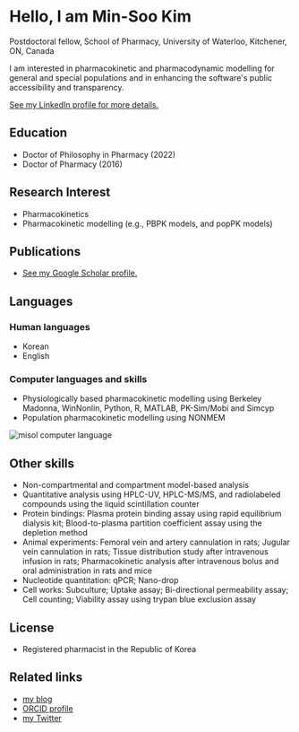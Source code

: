 # Hello, I am Min-Soo Kim
Postdoctoral fellow, School of Pharmacy, University of Waterloo, Kitchener, ON, Canada

I am interested in pharmacokinetic and pharmacodynamic modelling for general and special populations and in enhancing the software's public accessibility and transparency.

[See my LinkedIn profile for more details.](https://www.linkedin.com/in/misolkr)

## Education
- Doctor of Philosophy in Pharmacy (2022)
- Doctor of Pharmacy (2016)

## Research Interest
- Pharmacokinetics
- Pharmacokinetic modelling (e.g., PBPK models, and popPK models)

## Publications
- [See my Google Scholar profile.](https://scholar.google.com/citations?user=i6GIMsoAAAAJ&hl=en)

## Languages
### Human languages
- Korean
- English
### Computer languages and skills
-	Physiologically based pharmacokinetic modelling using Berkeley Madonna, WinNonlin, Python, R, MATLAB, PK-Sim/Mobi and Simcyp
-	Population pharmacokinetic modelling using NONMEM
<img src="https://github-readme-stats.vercel.app/api/top-langs?username=misol&show_icons=true&locale=en&layout=compact" alt="misol computer language" />

## Other skills
-	Non-compartmental and compartment model-based analysis
-	Quantitative analysis using HPLC-UV, HPLC-MS/MS, and radiolabeled compounds using the liquid scintillation counter
-	Protein bindings: Plasma protein binding assay using rapid equilibrium dialysis kit; Blood-to-plasma partition coefficient assay using the depletion method
-	Animal experiments: Femoral vein and artery cannulation in rats; Jugular vein cannulation in rats; Tissue distribution study after intravenous infusion in rats; Pharmacokinetic analysis after intravenous bolus and oral administration in rats and mice
-	Nucleotide quantitation: qPCR; Nano-drop
-	Cell works: Subculture; Uptake assay; Bi-directional permeability assay; Cell counting; Viability assay using trypan blue exclusion assay

## License
- Registered pharmacist in the Republic of Korea

## Related links
- [my blog](https://misol.kr/)
- [ORCID profile](https://orcid.org/0000-0001-9229-4701)
- [my Twitter](https://x.com/misol_kr)

